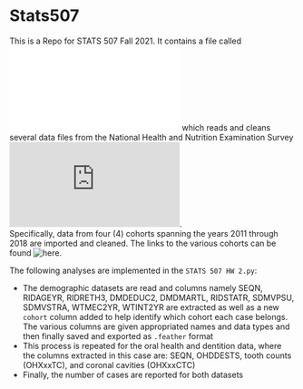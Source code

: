 # Stats507  

This is a Repo for STATS 507 Fall 2021. It contains a file called ![STATS 507 HW 2.py](./STATS_507_HW_2.py) which reads and cleans several data files from the National Health and Nutrition Examination Survey ![NHANES](https://www.cdc.gov/nchs/nhanes/index.htm).  
Specifically, data from four (4) cohorts spanning the years 2011 through 2018 are imported and cleaned. The links to the various cohorts can be found ![here](https://wwwn.cdc.gov/nchs/nhanes/Default.aspx).  

The following analyses are implemented in the `STATS 507 HW 2.py`:
+ The demographic datasets are read and columns namely SEQN, RIDAGEYR, RIDRETH3, DMDEDUC2, DMDMARTL, RIDSTATR, SDMVPSU, SDMVSTRA, WTMEC2YR, WTINT2YR are extracted as well as a new `cohort` column added to help identify which cohort each case belongs. The various columns are given appropriated names and data types and then finally saved and exported as `.feather` format
+ This process is repeated for the oral health and dentition data, where the columns extracted in this case are: SEQN, OHDDESTS, tooth counts (OHXxxTC), and coronal cavities (OHXxxCTC)
+ Finally, the number of cases are reported for both datasets
